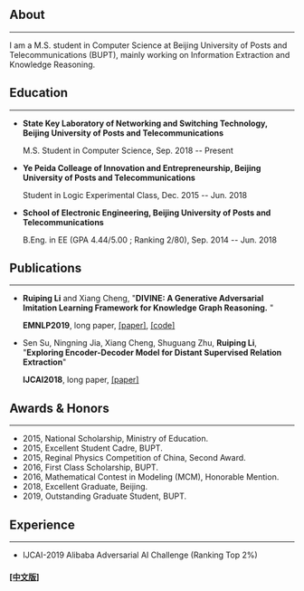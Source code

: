 ## About
---

I am a M.S. student in Computer Science at Beijing University of Posts and Telecommunications (BUPT), mainly working on Information Extraction and Knowledge Reasoning.

## Education

---


* **State Key Laboratory of Networking and Switching Technology, Beijing University of Posts and Telecommunications**

  M.S. Student in Computer Science, Sep. 2018 -- Present

* **Ye Peida Colleage of Innovation and Entrepreneurship, Beijing University of Posts and Telecommunications**

  Student in Logic Experimental Class, Dec. 2015 -- Jun. 2018

* **School of Electronic Engineering, Beijing University of Posts and Telecommunications**

  B.Eng. in EE (GPA 4.44/5.00 ; Ranking 2/80), Sep. 2014 -- Jun. 2018

## Publications

---

* **Ruiping Li** and Xiang Cheng, "**DIVINE: A Generative Adversarial Imitation Learning Framework for Knowledge Graph Reasoning.** "

  **EMNLP2019**, long paper, [[paper]](https://www.aclweb.org/anthology/D19-1266/), [[code]](https://github.com/Ruiping-Li/DIVINE)

* Sen Su, Ningning Jia, Xiang Cheng, Shuguang Zhu, **Ruiping Li**, "**Exploring Encoder-Decoder Model for Distant Supervised Relation Extraction**"

  **IJCAI2018**, long paper, [[paper]](https://www.ijcai.org/proceedings/2018/610)


## Awards & Honors
------

- 2015, National Scholarship, Ministry of Education.
- 2015, Excellent Student Cadre, BUPT.
- 2015, Reginal Physics Competition of China, Second Award.
- 2016, First Class Scholarship, BUPT.
- 2016, Mathematical Contest in Modeling (MCM), Honorable Mention.
- 2018, Excellent Graduate, Beijing.
- 2019, Outstanding Graduate Student, BUPT.

##  Experience
------

- IJCAI-2019 Alibaba Adversarial AI Challenge (Ranking Top 2%)



#### [[中文版]](./index_cn.html)

